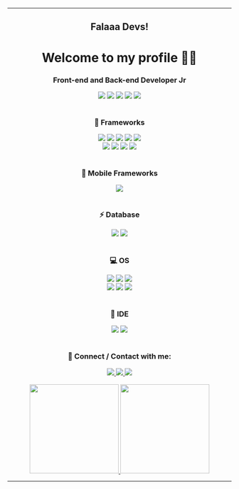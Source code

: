 
---

<h2 align="center">Falaaa Devs!</h1>

<h1 align="center">Welcome to my profile 👨‍💻</h1>

<h3 align="center">Front-end and Back-end Developer Jr</h3>

 <div align="center">
  <span>
   <img src="https://img.shields.io/badge/TypeScript-007ACC?style=for-the-badge&logo=typescript&logoColor=white" />
   <img src="https://img.shields.io/badge/JavaScript-F7DF1E?style=for-the-badge&logo=javascript&logoColor=black" />
   <img src="https://img.shields.io/badge/HTML5-E34F26?style=for-the-badge&logo=html5&logoColor=white" />
   <img src="https://img.shields.io/badge/CSS3-1572B6?style=for-the-badge&logo=css3&logoColor=white" />
   <img src="https://img.shields.io/badge/C%23-239120?style=for-the-badge&logo=c-sharp&logoColor=white" />
  </span>
 </div>

</br>

<h3 align="center"> 🚀 Frameworks </h3>

<div align="center">
 <span>
  <img src="https://img.shields.io/badge/React-20232A?style=for-the-badge&logo=react&logoColor=61DAFB" />
  <img src="https://img.shields.io/badge/.NET-512BD4?style=for-the-badge&logo=dotnet&logoColor=white" />
  <img src="https://img.shields.io/badge/Node.js-339933?style=for-the-badge&logo=nodedotjs&logoColor=white" />
  <img src="https://img.shields.io/badge/Docker-2CA5E0?style=for-the-badge&logo=docker&logoColor=white" />
  <img src="https://img.shields.io/badge/kubernetes-326ce5.svg?&style=for-the-badge&logo=kubernetes&logoColor=white" />
 </span>
</div>

<div align="center">
 <span>
  <img src="https://img.shields.io/badge/styled--components-DB7093?style=for-the-badge&logo=styled-components&logoColor=white" />
  <img src="https://img.shields.io/badge/Swagger-85EA2D?style=for-the-badge&logo=Swagger&logoColor=white" />
  <img src="https://img.shields.io/badge/Postman-FF6C37?style=for-the-badge&logo=Postman&logoColor=white" />
  <img src="https://img.shields.io/badge/Insomnia-5849be?style=for-the-badge&logo=Insomnia&logoColor=white" />
 </span>
</div>

</br>

<h3 align="center"> 📱 Mobile Frameworks </h3>

<div align="center">
 <span>
  <img src="https://img.shields.io/badge/React_Native-20232A?style=for-the-badge&logo=react&logoColor=61DAFB" />
 </span>
</div>

</br>

<h3 align="center"> ⚡ Database </h3>

<div align="center">
 <span>
  <img src="https://img.shields.io/badge/MySQL-00000F?style=for-the-badge&logo=mysql&logoColor=white" />
  <img src="https://img.shields.io/badge/MongoDB-white?style=for-the-badge&logo=mongodb&logoColor=4EA94B" />
 </span>
</div>

</br>

<h3 align="center"> 💻 OS </h3>

<div align="center">
 <span>
  <img src="https://img.shields.io/badge/Linux-FCC624?style=for-the-badge&logo=linux&logoColor=black" />
  <img src="https://img.shields.io/badge/Windows-0078D6?style=for-the-badge&logo=windows&logoColor=white" />
  <img src="https://img.shields.io/badge/mac%20os-000000?style=for-the-badge&logo=apple&logoColor=white" />
 </span>
</div>

<div align="center">
 <span>
  <img src="https://img.shields.io/badge/Android-3DDC84?style=for-the-badge&logo=android&logoColor=white" />
  <img src="https://img.shields.io/badge/iOS-000000?style=for-the-badge&logo=ios&logoColor=white" />
  <img src="https://img.shields.io/badge/Kali_Linux-557C94?style=for-the-badge&logo=kali-linux&logoColor=white" />
 </span>
</div>

</br>

<h3 align="center"> 👨‍ IDE </h3>

<div align="center">
 <span>
  <img src="https://img.shields.io/badge/Visual_Studio_Code-0078D4?style=for-the-badge&logo=visual%20studio%20code&logoColor=white" />
  <img src="https://img.shields.io/badge/Visual_Studio-5C2D91?style=for-the-badge&logo=visual%20studio&logoColor=white" />
 </span>
</div>

</br>

<h3 align="center"> 📱 Connect / Contact with me: </h3>

<div align="center">
 <a class="url" href="https://www.linkedin.com/in/vitor-hugo-072177161/">
  <img src="https://img.shields.io/badge/LinkedIn-0077B5?style=for-the-badge&logo=linkedin&logoColor=white" />
 </a>
 <a class="url" href="https://api.whatsapp.com/send?phone=5516992696840/">
  <img src="https://img.shields.io/badge/WhatsApp-25D366?style=for-the-badge&logo=whatsapp&logoColor=white" />
 </a>
 <a class="url" href="mailto:hugo.veigav@gmail.com">
  <img src="https://img.shields.io/badge/Gmail-D14836?style=for-the-badge&logo=gmail&logoColor=white" />
 </a>
</div>

</br>

<div align="center">
 <a href="https://github-readme-stats.vercel.app/api?username=vitor2128&theme=tokyonight">
   <img height="200em" src="https://github-readme-stats.vercel.app/api?username=vitor2128&count_private=true&show_icons=true&theme=tokyonight" />
 </a>
 <a href="https://github-readme-stats.vercel.app/api/top-langs/?username=vitor2128&show_icons=true&theme=tokyonight">
   <img height="200em" src="https://github-readme-stats.vercel.app/api/top-langs/?username=vitor2128&theme=tokyonight" />
 </a>
</div>


---
